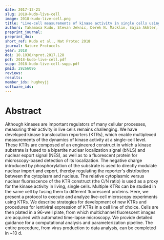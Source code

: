 ```yaml
---
date: 2017-12-21
slug: 2018-kudo-live-cell
image: 2018-kudo-live-cell.png
title: "Live-cell measurements of kinase activity in single cells using translocation reporters"
authors: Takamasa Kudo, Stevan Jeknic, Derek N. Macklin, Sajia Akhter, Jacob J. Hughey, Sergi Regot, and Markus W. Covert
preprint_journal: 
preprint_doi: 
short_ref: Kudo et al., Nat Protoc 2018
journal: Nature Protocols
year: 2018
doi: 10.1038/nprot.2017.128
pdf: 2018-kudo-live-cell.pdf
supp: 2018-kudo-live-cell-supp.pdf
pmid: 29266096
reviews: 
results: 
member_ids: hugheyjj
software_ids: 
---
```


# Abstract

Although kinases are important regulators of many cellular processes, measuring their activity in live cells remains challenging. We have developed kinase translocation reporters (KTRs), which enable multiplexed measurements of the dynamics of kinase activity at a single-cell level. These KTRs are composed of an engineered construct in which a kinase substrate is fused to a bipartite nuclear localization signal (bNLS) and nuclear export signal (NES), as well as to a fluorescent protein for microscopy-based detection of its localization. The negative charge introduced by phosphorylation of the substrate is used to directly modulate nuclear import and export, thereby regulating the reporter's distribution between the cytoplasm and nucleus. The relative cytoplasmic versus nuclear fluorescence of the KTR construct (the C/N ratio) is used as a proxy for the kinase activity in living, single cells. Multiple KTRs can be studied in the same cell by fusing them to different fluorescent proteins. Here, we present a protocol to execute and analyze live-cell microscopy experiments using KTRs. We describe strategies for development of new KTRs and procedures for lentiviral expression of KTRs in a cell line of choice. Cells are then plated in a 96-well plate, from which multichannel fluorescent images are acquired with automated time-lapse microscopy. We provide detailed guidance for a computational analysis and parameterization pipeline. The entire procedure, from virus production to data analysis, can be completed in ~10 d.
